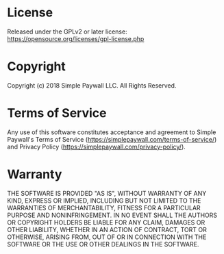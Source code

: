 # License  
Released under the GPLv2 or later license:
https://opensource.org/licenses/gpl-license.php

# Copyright  
Copyright (c) 2018 Simple Paywall LLC. All Rights Reserved.

# Terms of Service
Any use of this software constitutes acceptance and agreement to Simple Paywall's Terms of Service (https://simplepaywall.com/terms-of-service/) and Privacy Policy (https://simplepaywall.com/privacy-policy/).

# Warranty
THE SOFTWARE IS PROVIDED "AS IS", WITHOUT WARRANTY OF ANY KIND, EXPRESS OR IMPLIED, INCLUDING BUT NOT LIMITED TO THE WARRANTIES OF MERCHANTABILITY, FITNESS FOR A PARTICULAR PURPOSE AND NONINFRINGEMENT. IN NO EVENT SHALL THE AUTHORS OR COPYRIGHT HOLDERS BE LIABLE FOR ANY CLAIM, DAMAGES OR OTHER LIABILITY, WHETHER IN AN ACTION OF CONTRACT, TORT OR OTHERWISE, ARISING FROM, OUT OF OR IN CONNECTION WITH THE SOFTWARE OR THE USE OR OTHER DEALINGS IN THE SOFTWARE.

